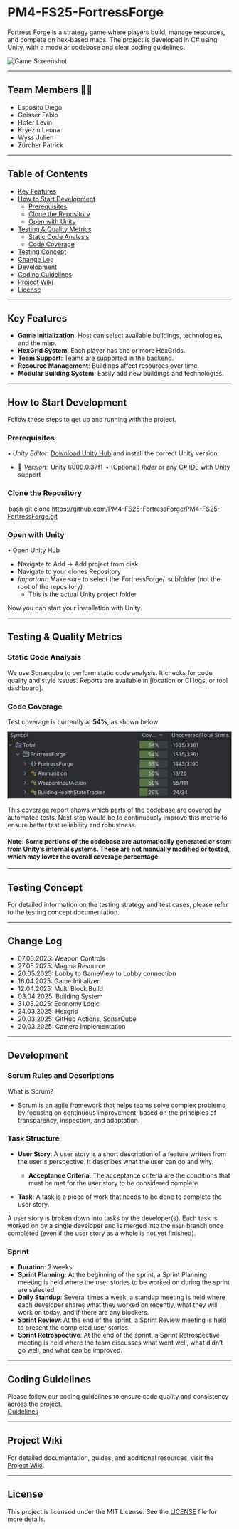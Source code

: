 # PM4-FS25-FortressForge

Fortress Forge is a strategy game where players build, manage resources, and compete on hex-based maps. The project is developed in C# using Unity, with a modular codebase and clear coding guidelines.

![Game Screenshot](img.png)

---

## Team Members 🧑‍💻

- Esposito Diego
- Geisser Fabio
- Hofer Levin
- Kryeziu Leona
- Wyss Julien
- Zürcher Patrick

---

## Table of Contents

- [Key Features](#key-features)
- [How to Start Development](#how-to-start-development)
    - [Prerequisites](#prerequisites)
    - [Clone the Repository](#clone-the-repository)
    - [Open with Unity](#open-with-unity)
- [Testing & Quality Metrics](#testing-and-quality-metrics)
    - [Static Code Analysis](#static-code-analysis)
    - [Code Coverage](#code-coverage)
- [Testing Concept](#testing-concept)
- [Change Log](#change-log)
- [Development](#development)
- [Coding Guidelines](#code-guidelines)
- [Project Wiki](#project-wiki)
- [License](#license)

---

## Key Features

- **Game Initialization**: Host can select available buildings, technologies, and the map.
- **HexGrid System**: Each player has one or more HexGrids.
- **Team Support**: Teams are supported in the backend.
- **Resource Management**: Buildings affect resources over time.
- **Modular Building System**: Easily add new buildings and technologies.

---

## How to Start Development

Follow these steps to get up and running with the project.

### Prerequisites

•⁠  ⁠*Unity Editor*: [Download Unity Hub](https://unity.com/download) and install the correct Unity version:
- 🔧 *Version:* ⁠ Unity 6000.0.37f1 ⁠
  •⁠  ⁠(Optional) *Rider* or any C# IDE with Unity support


###  Clone the Repository

⁠ bash
git clone https://github.com/PM4-FS25-FortressForge/PM4-FS25-FortressForge.git
 ⁠

### Open with Unity

•⁠  ⁠Open Unity Hub
- Navigate to Add -> Add project from disk
- Navigate to your clones Repository
- *Important:* Make sure to select the ⁠ FortressForge/ ⁠ subfolder (not the root of the repository)
    - This is the actual Unity project folder

Now you can start your installation with Unity.

---

## Testing & Quality Metrics

### Static Code Analysis
We use Sonarqube to perform static code analysis. It checks for code quality and style issues. Reports are available in [location or CI logs, or tool dashboard].

### Code Coverage
Test coverage is currently at **54%**, as shown below:

![Code Coverage Report](CodeCoverage.png)

This coverage report shows which parts of the codebase are covered by automated tests. 
Next step would be to continuously improve this metric to ensure better test reliability and robustness.


#### Note: Some portions of the codebase are automatically generated or stem from Unity’s internal systems. These are not manually modified or tested, which may lower the overall coverage percentage.

---

## Testing Concept
For detailed information on the testing strategy and test cases, please refer to the testing concept documentation.

---

## Change Log

- 07.06.2025: Weapon Controls
- 27.05.2025: Magma Resource
- 20.05.2025: Lobby to GameView to Lobby connection
- 16.04.2025: Game Initializer
- 12.04.2025: Multi Block Build
- 03.04.2025: Building System
- 31.03.2025: Economy Logic
- 24.03.2025: Hexgrid
- 20.03.2025: GitHub Actions, SonarQube
- 20.03.2025: Camera Implementation

---

## Development

### Scrum Rules and Descriptions

What is Scrum?

* Scrum is an agile framework that helps teams solve complex problems by focusing on continuous improvement, based on the principles of transparency, inspection, and adaptation.

### Task Structure

* **User Story**: A user story is a short description of a feature written from the user's perspective. It describes what the user can do and why.

  * **Acceptance Criteria**: The acceptance criteria are the conditions that must be met for the user story to be considered complete.
* **Task**: A task is a piece of work that needs to be done to complete the user story.

A user story is broken down into tasks by the developer(s). Each task is worked on by a single developer and is merged into the `main` branch once completed (even if the user story as a whole is not yet finished).

### Sprint

* **Duration**: 2 weeks
* **Sprint Planning**: At the beginning of the sprint, a Sprint Planning meeting is held where the user stories to be worked on during the sprint are selected.
* **Daily Standup**: Several times a week, a standup meeting is held where each developer shares what they worked on recently, what they will work on today, and if there are any blockers.
* **Sprint Review**: At the end of the sprint, a Sprint Review meeting is held to present the completed user stories.
* **Sprint Retrospective**: At the end of the sprint, a Sprint Retrospective meeting is held where the team discusses what went well, what didn’t go well, and what can be improved.

---

## Coding Guidelines

Please follow our coding guidelines to ensure code quality and consistency across the project.  
[Guidelines](CodingGuidelines.md)

---

## Project Wiki

For detailed documentation, guides, and additional resources, visit the [Project Wiki](https://pm4-fs25-fortressforge.github.io/PM4-FS25-FortressForge/).

---

## License

This project is licensed under the MIT License. See the [LICENSE](LICENSE) file for more details.



